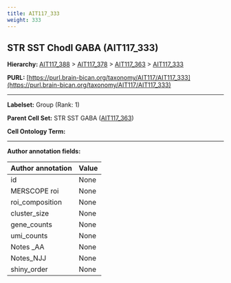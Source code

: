 ```yaml
---
title: AIT117_333
weight: 333
---
```

## STR SST Chodl GABA (AIT117_333)
<b>Hierarchy: </b>
[AIT117_388](../AIT117_388) >
[AIT117_378](../AIT117_378) >
[AIT117_363](../AIT117_363) >
[AIT117_333](../AIT117_333)

**PURL:** [https://purl.brain-bican.org/taxonomy/AIT117/AIT117_333](https://purl.brain-bican.org/taxonomy/AIT117/AIT117_333)

---


**Labelset:** Group (Rank: 1)

**Parent Cell Set:** STR SST GABA ([AIT117_363](../AIT117_363))



**Cell Ontology Term:** 

[MARKER GENES.]: #


---

[TRANSFERRED ANNOTATIONS.]: #


[AUTHOR ANNOTATION FIELDS.]: #


**Author annotation fields:**

| Author annotation | Value |
|-------------------|-------|
|id|None|
|MERSCOPE roi|None|
|roi_composition|None|
|cluster_size|None|
|gene_counts|None|
|umi_counts|None|
|Notes _AA|None|
|Notes_NJJ|None|
|shiny_order|None|
